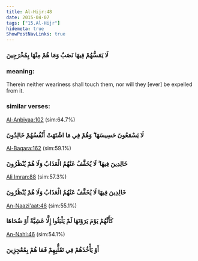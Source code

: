 ```yaml
---
title: Al-Hijr:48
date: 2015-04-07
tags: ["15.Al-Hijr"]
hidemeta: true 
ShowPostNavLinks: true 
---
```

### لَا يَمَسُّهُمْ فِيهَا نَصَبٌ وَمَا هُمْ مِنْهَا بِمُخْرَجِينَ
### meaning: 
Therein neither weariness shall touch them, nor will they [ever] be expelled from it.
### similar verses: 

[Al-Anbiyaa:102](/21/102) (sim:64.7%)

### لَا يَسْمَعُونَ حَسِيسَهَا ۖ وَهُمْ فِي مَا اشْتَهَتْ أَنْفُسُهُمْ خَالِدُونَ

[Al-Baqara:162](/2/162) (sim:59.1%)

### خَالِدِينَ فِيهَا ۖ لَا يُخَفَّفُ عَنْهُمُ الْعَذَابُ وَلَا هُمْ يُنْظَرُونَ

[Ali Imran:88](/3/88) (sim:57.3%)

### خَالِدِينَ فِيهَا لَا يُخَفَّفُ عَنْهُمُ الْعَذَابُ وَلَا هُمْ يُنْظَرُونَ

[An-Naazi'aat:46](/79/46) (sim:55.1%)

### كَأَنَّهُمْ يَوْمَ يَرَوْنَهَا لَمْ يَلْبَثُوا إِلَّا عَشِيَّةً أَوْ ضُحَاهَا

[An-Nahl:46](/16/46) (sim:54.1%)

### أَوْ يَأْخُذَهُمْ فِي تَقَلُّبِهِمْ فَمَا هُمْ بِمُعْجِزِينَ

